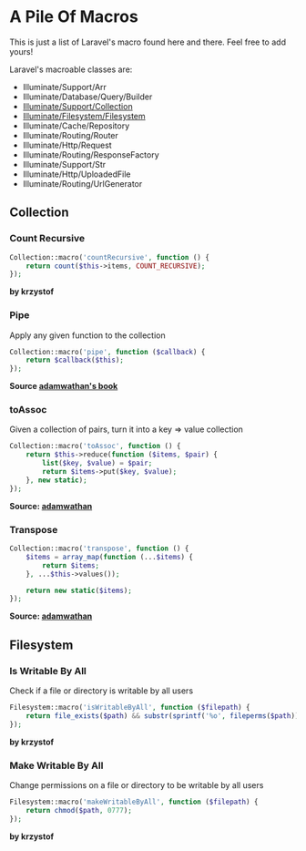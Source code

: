 # A Pile Of Macros
This is just a list of Laravel's macro found here and there. Feel free to add yours!

Laravel's macroable classes are:
* Illuminate/Support/Arr
* Illuminate/Database/Query/Builder
* [Illuminate/Support/Collection](#collection)
* [Illuminate/Filesystem/Filesystem](#filesystem)
* Illuminate/Cache/Repository
* Illuminate/Routing/Router
* Illuminate/Http/Request
* Illuminate/Routing/ResponseFactory
* Illuminate/Support/Str
* Illuminate/Http/UploadedFile
* Illuminate/Routing/UrlGenerator

## Collection

### Count Recursive
```php
Collection::macro('countRecursive', function () {
    return count($this->items, COUNT_RECURSIVE);
});
```
**by krzystof**

### Pipe
Apply any given function to the collection
```php
Collection::macro('pipe', function ($callback) {
    return $callback($this);
});
```
**Source [adamwathan's book](http://adamwathan.me/refactoring-to-collections/)**

### toAssoc
Given a collection of pairs, turn it into a key => value collection
```php
Collection::macro('toAssoc', function () {
    return $this->reduce(function ($items, $pair) {
        list($key, $value) = $pair;
        return $items->put($key, $value);
    }, new static);
});
```
**Source: [adamwathan](https://gist.github.com/adamwathan/a04873b44a1dcd0f2b4257168499162c)**

### Transpose
```php
Collection::macro('transpose', function () {
    $items = array_map(function (...$items) {
        return $items;
    }, ...$this->values());

    return new static($items);
});
```
**Source: [adamwathan](http://adamwathan.me/2016/04/06/cleaning-up-form-input-with-transpose/)**

## Filesystem

### Is Writable By All
Check if a file or directory is writable by all users
```php
Filesystem::macro('isWritableByAll', function ($filepath) {
    return file_exists($path) && substr(sprintf('%o', fileperms($path)), -1) === '7';
});
```
**by krzystof**

### Make Writable By All
Change permissions on a file or directory to be writable by all users
```php
Filesystem::macro('makeWritableByAll', function ($filepath) {
    return chmod($path, 0777);
});
```
**by krzystof**
